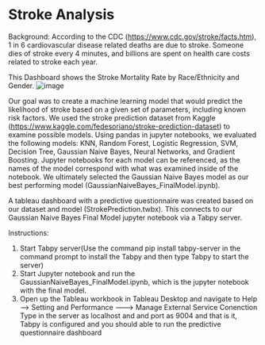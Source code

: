 # Stroke Analysis

Background: According to the CDC (https://www.cdc.gov/stroke/facts.htm), 1 in 6 cardiovascular disease related deaths are due to stroke. Someone dies of stroke every 4 minutes, and billions are spent on health care costs related to stroke each year.

This Dashboard shows the Stroke Mortality Rate by Race/Ethnicity and Gender.
![image](https://user-images.githubusercontent.com/28760237/123574244-7f450880-d79d-11eb-94c8-dee4b2d9fd78.png)

Our goal was to create a machine learning model that would predict the likelihood of stroke based on a given set of parameters, including known risk factors. We used the stroke prediction dataset from Kaggle (https://www.kaggle.com/fedesoriano/stroke-prediction-dataset) to examine possible models. Using pandas in jupyter notebooks, we evaluated the following models: KNN, Random Forest, Logistic Regression, SVM, Decision Tree, Gaussian Naive Bayes, Neural Networks, and Gradient Boosting. Jupyter notebooks for each model can be referenced, as the names of the model correspond with what was examined inside of the notebook. We ultimately selected the Gaussian Naive Bayes model as our best performing model (GaussianNaiveBayes_FinalModel.ipynb).

A tableau dashboard with a predictive questionnaire was created based on our dataset and model (StrokePrediction.twbx). This connects to our Gaussian Naive Bayes Final Model jupyter notebook via a Tabpy server.


Instructions:

  1. Start Tabpy server(Use the command pip install tabpy-server in the command prompt to install the Tabpy and then type Tabpy to start the server)
  2. Start Jupyter notebook and run the GaussianNaiveBayes_FinalModel.ipynb, which is the jupyter notebook with the final model.
  3. Open up the Tableau workbook in Tableau Desktop and navigate to
Help --> Setting and Performance ---> Manage External Service Conenction Type in the server as localhost and and port as 9004 and that is it, Tabpy is configured and you should able to run the predictive questionnaire dashboard
